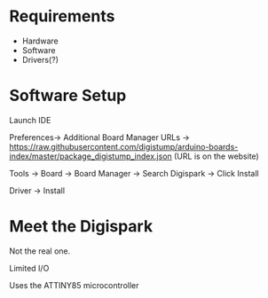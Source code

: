 # Requirements

- Hardware
- Software
- Drivers(?)

# Software Setup

Launch IDE

Preferences-> Additional Board Manager URLs -> https://raw.githubusercontent.com/digistump/arduino-boards-index/master/package_digistump_index.json (URL is on the website)

Tools -> Board -> Board Manager -> Search Digispark -> Click Install

Driver -> Install 

# Meet the Digispark

Not the real one.

Limited I/O

Uses the ATTINY85 microcontroller



